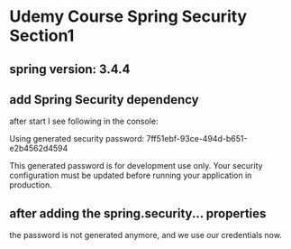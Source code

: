 # Udemy Course Spring Security Section1
## spring version: 3.4.4


## add Spring Security dependency
after start I see following in the console:

Using generated security password: 7ff51ebf-93ce-494d-b651-e2b4562d4594

This generated password is for development use only. Your security configuration must be updated before running your application in production.

## after adding the spring.security... properties 
the password is not generated anymore, and we use our credentials now.
